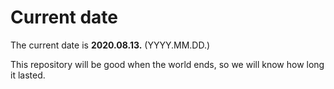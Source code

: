 # Current date

The current date is **2020.08.13.** (YYYY.MM.DD.)

This repository will be good when the world ends, so we will know how long it lasted.